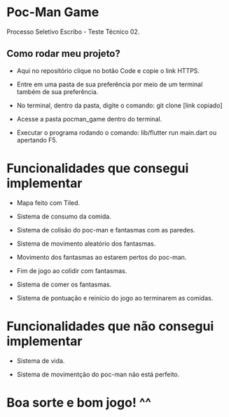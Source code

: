 # Poc-Man Game

Processo Seletivo Escribo - Teste Técnico 02.

## Como rodar meu projeto?

- Aqui no repositório clique no botão Code e copie o link HTTPS.

- Entre em uma pasta de sua preferência por meio de um terminal também de sua preferência.

- No terminal, dentro da pasta, digite o comando: git clone [link copiado]

- Acesse a pasta pocman_game dentro do terminal.

- Executar o programa rodando o comando: lib/flutter run main.dart ou apertando F5.

# Funcionalidades que consegui implementar

- Mapa feito com Tiled.

- Sistema de consumo da comida.

- Sistema de colisão do poc-man e fantasmas com as paredes.

- Sistema de movimento aleatório dos fantasmas.

- Movimento dos fantasmas ao estarem pertos do poc-man.

- Fim de jogo ao colidir com fantasmas.

- Sistema de comer os fantasmas.

- Sistema de pontuação e reinício do jogo ao terminarem as comidas.

# Funcionalidades que não consegui implementar

- Sistema de vida.

- Sistema de movimentção do poc-man não está perfeito.


# Boa sorte e bom jogo! ^^

